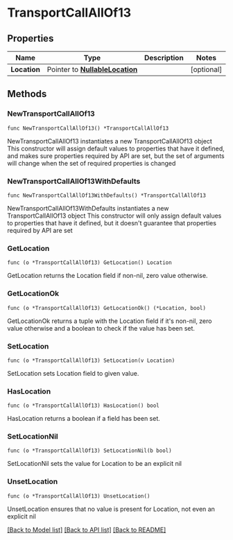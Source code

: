 # TransportCallAllOf13

## Properties

Name | Type | Description | Notes
------------ | ------------- | ------------- | -------------
**Location** | Pointer to [**NullableLocation**](location.md) |  | [optional] 

## Methods

### NewTransportCallAllOf13

`func NewTransportCallAllOf13() *TransportCallAllOf13`

NewTransportCallAllOf13 instantiates a new TransportCallAllOf13 object
This constructor will assign default values to properties that have it defined,
and makes sure properties required by API are set, but the set of arguments
will change when the set of required properties is changed

### NewTransportCallAllOf13WithDefaults

`func NewTransportCallAllOf13WithDefaults() *TransportCallAllOf13`

NewTransportCallAllOf13WithDefaults instantiates a new TransportCallAllOf13 object
This constructor will only assign default values to properties that have it defined,
but it doesn't guarantee that properties required by API are set

### GetLocation

`func (o *TransportCallAllOf13) GetLocation() Location`

GetLocation returns the Location field if non-nil, zero value otherwise.

### GetLocationOk

`func (o *TransportCallAllOf13) GetLocationOk() (*Location, bool)`

GetLocationOk returns a tuple with the Location field if it's non-nil, zero value otherwise
and a boolean to check if the value has been set.

### SetLocation

`func (o *TransportCallAllOf13) SetLocation(v Location)`

SetLocation sets Location field to given value.

### HasLocation

`func (o *TransportCallAllOf13) HasLocation() bool`

HasLocation returns a boolean if a field has been set.

### SetLocationNil

`func (o *TransportCallAllOf13) SetLocationNil(b bool)`

 SetLocationNil sets the value for Location to be an explicit nil

### UnsetLocation
`func (o *TransportCallAllOf13) UnsetLocation()`

UnsetLocation ensures that no value is present for Location, not even an explicit nil

[[Back to Model list]](../README.md#documentation-for-models) [[Back to API list]](../README.md#documentation-for-api-endpoints) [[Back to README]](../README.md)



